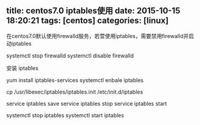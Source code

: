 title: centos7.0 iptables使用
date: 2015-10-15 18:20:21
tags: [centos]
categories: [linux]
---

在centos7.0默认使用firewalld服务，若萱使用iptables，需要禁用firewalld并启动iptables

systemctl stop firewalld
systemctl disable firewalld

安装 iptables

yum install iptables-services
systemctl enbale iptables

cp /usr/libexec/iptables/iptables.init /etc/init.d/iptables

service iptables save
service iptables stop
service iptables start

systemctl stop iptables
systemctl start iptables
